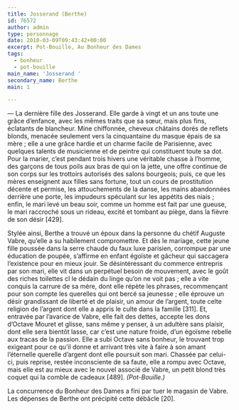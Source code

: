 ```yaml
---
title: Josserand (Berthe)
id: 76572
author: admin
type: personnage
date: 2010-03-09T09:43:42+00:00
excerpt: Pot-Bouille, Au Bonheur des Dames
tags:
  - bonheur
  - pot-bouille
main_name: 'Josserand '
secondary_name: Berthe
main: 1

---
```

— La dernière fille des Josserand. Elle garde à vingt et un ans toute une grâce d&rsquo;enfance, avec les mêmes traits que sa sœur, mais plus fins, éclatants de blancheur. Mine chiffonnée, cheveux châtains dorés de reflets blonds, menacée seulement vers la cinquantaine du masque épais de sa mère ; elle a une grâce hardie et un charme facile de Parisienne, avec quelques talents de musicienne et de peintre qui constituent toute sa dot. Pour la marier, c&rsquo;est pendant trois hivers une véritable chasse à l&rsquo;homme, des garçons de tous poils aux bras de qui on la jette, une offre continue de son corps sur les trottoirs autorisés des salons bourgeois; puis, ce que les mères enseignent aux filles sans fortune, tout un cours de prostitution décente et permise, les attouchements de la danse, les mains abandonnées derrière une porte, les impudeurs spéculant sur les appétits des niais ; enfin, le mari levé un beau soir, comme un homme est fait par une gueuse, le mari raccroché sous un rideau, excité et tombant au piège, dans la fièvre de son désir [429].

Stylée ainsi, Berthe a trouvé un époux dans la personne du chétif Auguste Vabre, qu&rsquo;elle a su habilement compromettre. Et dès le mariage, cette jeune fille poussée dans la serre chaude du faux luxe parisien, corrompue par une éducation de poupée, s&rsquo;affirme en enfant égoïste et gâcheur qui saccagera l&rsquo;existence pour en mieux jouir. Se désintéressant du commerce entrepris par son mari, elle vit dans un perpétuel besoin de mouvement, avec le goût des riches toilettes cl le dédain du linge qu&rsquo;on ne voit pas ; elle a vite conquis la carrure de sa mère, dont elle répète les phrases, recommençant pour son compte les querelles qui ont bercé sa jeunesse ; elle éprouve un désir grandissant de liberté et de plaisir, un amour de l&rsquo;argent, toute celte religion de l&rsquo;argent dont elle a appris le culte dans la famille [311]. Et, entravée par l&rsquo;avarice de Vabre, elle fait des dettes, accepte les dons d&rsquo;Octave Mouret et glisse, sans même y penser, à un adultère sans plaisir, dont elle sera bientôt lasse, car c&rsquo;est une nature froide, d&rsquo;un égoïsme rebelle aux tracas de la passion. Elle a subi Octave sans bonheur, le trouvant trop exigeant pour ce qu&rsquo;il donne et arrivant très vite à faire à son amant l&rsquo;éternelle querelle d&rsquo;argent dont elle poursuit son mari. Chassée par celui-ci, puis reprise, restée inconsciente de sa faute, elle a rompu avec Octave, mais elle est au mieux avec le nouvel associé de Vabre, un petit blond très coquet qui la comble de cadeaux [489]. _(Pot-Bouille.)_

La concurrence du Bonheur des Dames a fini par tuer le magasin de Vabre. Les dépenses de Berthe ont précipité cette débâcle [20]. 